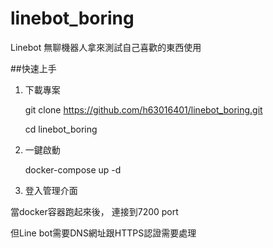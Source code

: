 # linebot_boring
Linebot 無聊機器人拿來測試自己喜歡的東西使用

##快速上手

1. 下載專案

    git clone https://github.com/h63016401/linebot_boring.git

    cd linebot_boring

2. 一鍵啟動

    docker-compose up -d

3. 登入管理介面

當docker容器跑起來後， 連接到7200 port

但Line bot需要DNS網址跟HTTPS認證需要處理